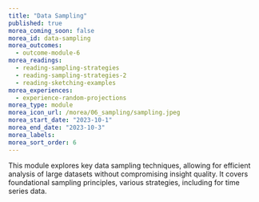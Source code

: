 ```yaml
---
title: "Data Sampling"
published: true
morea_coming_soon: false
morea_id: data-sampling
morea_outcomes:
  - outcome-module-6
morea_readings:
  - reading-sampling-strategies
  - reading-sampling-strategies-2
  - reading-sketching-examples
morea_experiences:
  - experience-random-projections
morea_type: module
morea_icon_url: /morea/06_sampling/sampling.jpeg
morea_start_date: "2023-10-1"
morea_end_date: "2023-10-3"
morea_labels:
morea_sort_order: 6
---
```



This module explores key data sampling techniques, allowing for efficient analysis of large datasets without compromising insight quality. It covers foundational sampling principles, various strategies, including for time series data.